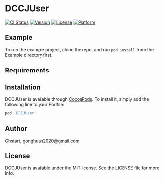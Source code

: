 # DCCJUser

[![CI Status](https://img.shields.io/travis/Ghstart/DCCJUser.svg?style=flat)](https://travis-ci.org/Ghstart/DCCJUser)
[![Version](https://img.shields.io/cocoapods/v/DCCJUser.svg?style=flat)](https://cocoapods.org/pods/DCCJUser)
[![License](https://img.shields.io/cocoapods/l/DCCJUser.svg?style=flat)](https://cocoapods.org/pods/DCCJUser)
[![Platform](https://img.shields.io/cocoapods/p/DCCJUser.svg?style=flat)](https://cocoapods.org/pods/DCCJUser)

## Example

To run the example project, clone the repo, and run `pod install` from the Example directory first.

## Requirements

## Installation

DCCJUser is available through [CocoaPods](https://cocoapods.org). To install
it, simply add the following line to your Podfile:

```ruby
pod 'DCCJUser'
```

## Author

Ghstart, gonghuan2020@gmail.com

## License

DCCJUser is available under the MIT license. See the LICENSE file for more info.

